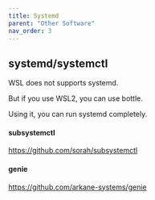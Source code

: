 ```yaml
---
title: Systemd
parent: "Other Software"
nav_order: 3
---
```


## systemd/systemctl
WSL does not supports systemd.

But if you use WSL2, you can use bottle.

Using it, you can run systemd completely.

#### subsystemctl
https://github.com/sorah/subsystemctl

#### genie
https://github.com/arkane-systems/genie